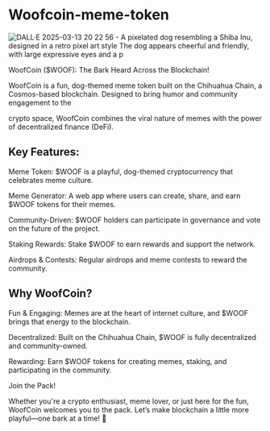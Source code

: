 # Woofcoin-meme-token

![DALL·E 2025-03-13 20 22 56 - A pixelated dog resembling a Shiba Inu, designed in a retro pixel art style  The dog appears cheerful and friendly, with large expressive eyes and a p](https://github.com/user-attachments/assets/467a3616-4853-4ce7-a4ff-3fd270f4309f)


WoofCoin ($WOOF): The Bark Heard Across the Blockchain!

WoofCoin is a fun, dog-themed meme token built on the Chihuahua Chain, a Cosmos-based blockchain. Designed to bring humor and community engagement to the 

crypto space, WoofCoin combines the viral nature of memes with the power of decentralized finance (DeFi).

## Key Features:
Meme Token: $WOOF is a playful, dog-themed cryptocurrency that celebrates meme culture.

Meme Generator: A web app where users can create, share, and earn $WOOF tokens for their memes.

Community-Driven: $WOOF holders can participate in governance and vote on the future of the project.

Staking Rewards: Stake $WOOF to earn rewards and support the network.

Airdrops & Contests: Regular airdrops and meme contests to reward the community.

## Why WoofCoin?
Fun & Engaging: Memes are at the heart of internet culture, and $WOOF brings that energy to the blockchain.

Decentralized: Built on the Chihuahua Chain, $WOOF is fully decentralized and community-owned.

Rewarding: Earn $WOOF tokens for creating memes, staking, and participating in the community.

Join the Pack!

Whether you're a crypto enthusiast, meme lover, or just here for the fun, WoofCoin welcomes you to the pack. Let’s make blockchain a little more playful—one
bark at a time! 🐾
